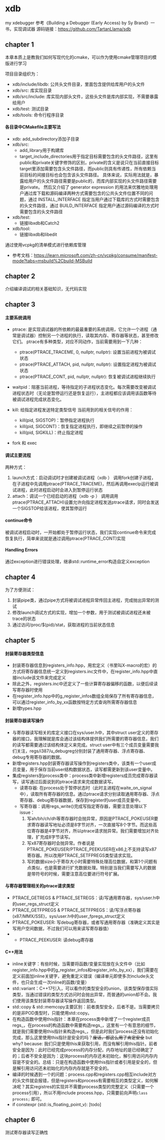 # xdb
my xdebugger
参考《Building a Debugger (Early Access) by Sy Brand》一书，实现调试器
源码链接：https://github.com/TartanLlama/sdb

## chapter 1

本章本质上是教我们如何写现代化的cmake，可以作为使用cmake管理项目的模版进行学习

项目目录组织为：
- xdb/include/libdb: 公共头文件目录，里面包含提供给库用户的头文件
- xdb/src: 库实现目录
- xdb/src/include: 库实现内部头文件，这些头文件是库内部实现，不需要暴露给用户
- xdb/test: 测试目录
- xdb/tools: 命令行程序目录

#### 各目录中CMakefile主要写法
- xdb: add_subdirectory添加子目录
- xdb/src: 
  - add_library用于构建库
  - target_include_directories用于指定目标需要包含的头文件路径，这里有public和private关键字修饰的区别，private的含义是说只在当前直接目标target里添加需要包含头文件路径，而public则具有传递性，所有依赖当前目标的间接目标也会包含该头文件路径。
  具体来说，实际用法就是，暴露给用户的头文件路径需要是public的，而库内部实现的头文件路径需要是private。
  然后又介绍了 generator expression 的用法来优雅地处理用户通过库下载和源码编译两种方式需要包含的公共头文件位置不同的问题，通过 INSTALL_INTERFACE 指定当用户通过下载库的方式时需要包含的头文件路径，通过 BUILD_INTERFACE 指定用户通过源码编译的方式时需要包含的头文件路径
- xdb/test: 
  - 链接libxdb和Catch2
- xdb/tool: 
  - 链接libxdb和libedit

通过使用vcpkg的清单模式进行依赖库管理
- 参考文档：https://learn.microsoft.com/zh-cn/vcpkg/consume/manifest-mode?tabs=msbuild%2Cbuild-MSBuild


## chapter 2
  介绍编译调试的相关基础知识，无代码实现

## chapter 3

#### 主要系统调用

- ptrace: 是实现调试器的所依赖的最最重要的系统调用，它允许一个进程（通常是调试器）控制另一个进程的执行，读取其内存、寄存器等状态，甚至修改它们。
ptrace有多种类型，对应不同动作，当前需要用到一下几种：
  - ptrace(PTRACE_TRACEME, 0, nullptr, nullptr): 设置当前进程为被调试状态
  - ptrace(PTRACE_ATTACH, pid, nullptr, nullptr): 设置指定进程为被调试状态
  - ptrace(PTRACE_CONT, pid, nullptr, nullptr): 恢复被调试进程继续执行
- waitpid：阻塞当前进程，等待指定的子进程状态变化。每次需要改变被调试进程状态时（无论是暂停运行还是恢复运行），主进程都应该调用该函数等待被调试进程完成状态变化。

- kill: 给指定进程发送特定类型信号
当前用到的相关信号的作用：
  - kill(pid, SIGSTOP)：暂停指定进程执行
  - kill(pid, SIGCONT)：恢复指定进程执行，即继续之前暂停的操作
  - kill(pid, SIGKILL)：终止指定进程
- fork 和 exec

#### 调试主要流程
两种方式：
1. launch方式：启动调试时才创建被调试进程（xdb <binary path>）
调用fork创建子进程，在子进程中先调用ptrace(PTRACE_TRACEME)，然后再调用execlp运行被调试进程，此时进程启动时会进入到暂停运行状态
2. attach：调试一个已经启动的进程（xdb -p <pid>）
调用调用ptrace(PTRACE_ATTACH)设置允许向指定进程发送ptrace请求，同时会发送一个SIGSTOP给该进程，使其暂停运行

#### continue命令
被调试进程启动时，一开始都处于暂停运行状态，我们实现continue命令来完成恢复执行，简单来说就是通过调用ptrace(PTRACE_CONT)实现

#### Handling Errors
通过exception进行错误处理，继承std::runtime_error构造自定义exception

## chapter 4

为了方便测试：
1. 封装pipe类，通过pipe方式将被调试进程异常传回主进程，完成抛出异常的测试
2. 修改launch调试方式的实现，增加一个参数，用于测试被调试进程还未被trace的状态
3. 通过访问/proc/$(pid)/stat，获取进程的当前状态信息

## chapter 5

#### 封装寄存器类型信息
- 封装寄存器信息到registers_info.hpp，用宏定义（书里叫X-macro的宏）的方式将寄存器信息统一定义到registers.inc文件中，在register_info.hpp中直接include该文件来完成定义
- 除此之外，registers.inc中还定义了一些计算寄存器偏移的函数，以便后续读写寄存器时使用
- 在register_info.hpp中的g_register_infos数组全局保存了所有寄存器信息，可以通过register_info_by_xx函数按特定方式查询所需寄存器信息
- 新增types.hpp

#### 封装寄存器读写操作
- 与寄存器读写相关的库定义接口在sys/user.h中，其中struct user定义的寄存器的接口，我理解就是库会通过该结构体提供我们所需要的寄存器信息，我们的读写都需要通过该结构体定义来完成。struct user中有三个成员变量需要我们关注，regs/i387/u_debugreg分别封装了通用寄存器、浮点寄存器、debug专用寄存器的数据。
- 新增registers.hpp封装寄存器读写操作到registers类中，该类有一个user成员变量，用于保存当前user结构数据状态，读写都需更新到该user变量中。
- 集成registers到process类中：process类中新增registers成员完成寄存器读写，读写通过后面说到的ptrace请求来完成数据读写。
  - 读寄存器: 在process处于暂停状态时（此时主进程在waite_on_signal中），读取所有寄存器的信息。通过ptrace请求分别读取通用寄存器、浮点寄存器、debug寄存器数据，保存到register的user成员变量中。
  - 写寄存器：调用regs_write()完成写指定寄存器，需要注意处理以下issue：
    1. 写ah/bh/ch/dh等寄存器时会抛异常，原因是PTRACE_POKEUSER要求寄存器读写地址必须是8字节对齐，一次直接写8个字节。而这些高位寄存器是4字节对齐，所以ptrace请求抛异常。我们需要增加对齐处理，扩充成8字节读写。
    2. 写x87寄存器时会抛异常。作者说是PTRACE_POKEUSER/PTRACE_PEEKUSER在x86上不支持读写x87寄存器。所以改用PTRACE_SETFPREGS类型请求实现。
    3. 写的数据size小于寄存大小时需要特殊处理高位数据，和第1个问题有点类似，也是需要进行扩充数据处理。特别是当我们需要写入的数据是带符号的时候，需要注意高位要进行符号扩展。

#### 与寄存器管理相关的ptrace请求类型
- PTRACE_GETREGS & PTRACE_SETREGS：读/写通用寄存器，sys/user.h中的user_regs_struct定义
- PTRACE_GETFPREGS & PTRACE_SETFPREGS：读/写浮点寄存器(x87/MMX/SSE)，sys/user.h中的user_fpregs_struct定义
- PTRACE_POKEUSER: 写debug寄存器，或者写通用寄存器（准确定义其实是写用户空间数据，不过我们可以用来读写寄存器值）
- - PTRACE_PEEKUSER: 读debug寄存器



#### C++用法

- inline关键字：有些时候，当需要将函数/变量实现放在头文件中（比如register_info.hpp中的g_register_infos和register_info_by_xx），我们需要在定义前面加inline关键字，避免重定义错误（编译单元即使多次include头文件，也只会生成一次inline的函数/变量）
- std::variant：C++17引入，可以看作的类型安全的union，该类型保存值实际类型，当通过错误的类型方式访问时会抛出异常，而普通的union却不会。我们使用该类型封装寄存器读写操作返回类型。
- std::copy & std::memcopy主要区别：前者类型安全，后者不是。当需要拷贝的是非POD类型时，只能使用std::copy。
- 在构造函数中使用this指针：本章在process类中新增了一个register成员regs_，在process的构造函数中需要构造regs_，这里有一个有意思的细节，就是我们需要使用this指针来构造regs_，但是此时我们process还没有初始化完成，那么这里使用this指针是安全的吗？~~废话，都这么用了肯定安全~~ but why? because: 我们只是使用this来获取引用，而没有解引用this指针。前者安全是因为：此时已经完成process的内存分配，内存地址的是已经确定了的；后者不安全是因为：这块process的内存还未初始化，解引用访问内存内容是不安全的。总结：只是在构造函数中使用this指针或者引用是安全的，但是解引用访问还未初始化的内存内存就是不安全的。
- 编译的时候遇到一个的问题：process.cpp和registers.cpp相互include对方的头文件就会报错，但是registers和process有需要相互的类型定义，如何解决呢？其实registres的实现并不需要process类型的完整定义（只需要一个process引用），所以不用include process.hpp，只需要前向声明`class process;` 即可。
- if constexpr (std::is_floating_point_v<T>): [todo]


## chapter 6

测试寄存器读写正确性

